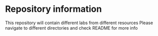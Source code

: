 # Repository information

This repository will contain different labs from different resources
Please navigate to different directories and check README for more info